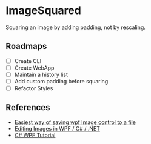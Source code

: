 # ImageSquared

Squaring an image by adding padding, not by rescaling.

## Roadmaps

- [ ] Create CLI
- [ ] Create WebApp
- [ ] Maintain a history list
- [ ] Add custom padding before squaring
- [ ] Refactor Styles

## References

- [Easiest way of saving wpf Image control to a file](https://stackoverflow.com/questions/10470841/easiest-way-of-saving-wpf-image-control-to-a-file)
- [Editing Images in WPF / C# / .NET](https://nerdparadise.com/programming/csharpimageediting)
- [C# WPF Tutorial](https://www.youtube.com/playlist?list=PLih2KERbY1HHOOJ2C6FOrVXIwg4AZ-hk1)
